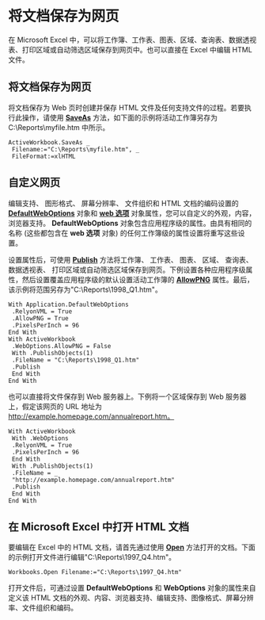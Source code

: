 
# 将文档保存为网页

在 Microsoft Excel 中，可以将工作簿、工作表、图表、区域、查询表、数据透视表、打印区域或自动筛选区域保存到网页中。也可以直接在 Excel 中编辑 HTML 文件。


## 将文档保存为网页

将文档保存为 Web 页时创建并保存 HTML 文件及任何支持文件的过程。若要执行此操作，请使用 **[SaveAs](fbc3ce55-27a3-aa07-3fdb-77b0d611e394.md)** 方法，如下面的示例将活动工作簿另存为 C:\Reports\myfile.htm 中所示。


```
ActiveWorkbook.SaveAs _ 
 Filename:="C:\Reports\myfile.htm", _ 
 FileFormat:=xlHTML
```


## 自定义网页

编辑支持、 图形格式、 屏幕分辨率、 文件组织和 HTML 文档的编码设置的 **[DefaultWebOptions](5bd1d870-e8d9-cac1-d7a7-3aeaf7c4c3cd.md)** 对象和 **[web 选项](d573637f-1891-4602-c961-091795e47356.md)** 对象属性，您可以自定义的外观，内容，浏览器支持。 **DefaultWebOptions** 对象包含应用程序级的属性。由具有相同的名称 (这些都包含在 **web 选项** 对象) 的任何工作簿级的属性设置将重写这些设置。

设置属性后，可使用 **[Publish](3bb70102-c440-8e49-1734-d72945324d5c.md)** 方法将工作簿、 工作表、 图表、 区域、 查询表、 数据透视表、 打印区域或自动筛选区域保存到网页。下例设置各种应用程序级属性，然后设置覆盖应用程序级的默认设置活动工作簿的 **[AllowPNG](4fad6401-af54-ad7f-a46f-8110e8c00ad4.md)** 属性。最后，该示例将范围另存为"C:\Reports\1998_Q1.htm"。




```
With Application.DefaultWebOptions 
 .RelyonVML = True 
 .AllowPNG = True 
 .PixelsPerInch = 96 
End With 
With ActiveWorkbook 
 .WebOptions.AllowPNG = False 
 With .PublishObjects(1) 
 .FileName = "C:\Reports\1998_Q1.htm" 
 .Publish 
 End With 
End With
```

也可以直接将文件保存到 Web 服务器上。下例将一个区域保存到 Web 服务器上，假定该网页的 URL 地址为 http://example.homepage.com/annualreport.htm。




```
With ActiveWorkbook 
 With .WebOptions 
 .RelyonVML = True 
 .PixelsPerInch = 96 
 End With 
 With .PublishObjects(1) 
 .FileName = _ 
 "http://example.homepage.com/annualreport.htm" 
 .Publish 
 End With 
End With
```


## 在 Microsoft Excel 中打开 HTML 文档

要编辑在 Excel 中的 HTML 文档，请首先通过使用 **[Open](1d1c3fca-ae1a-0a91-65a2-6f3f0fb308a0.md)** 方法打开的文档。下面的示例打开文件进行编辑"C:\Reports\1997_Q4.htm"。


```
Workbooks.Open Filename:="C:\Reports\1997_Q4.htm"
```

打开文件后，可通过设置  **DefaultWebOptions** 和 **WebOptions** 对象的属性来自定义该 HTML 文档的外观、内容、浏览器支持、编辑支持、图像格式、屏幕分辨率、文件组织和编码。

